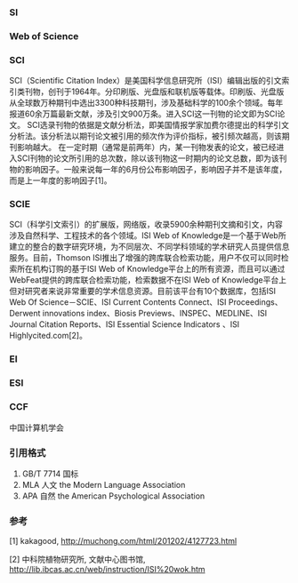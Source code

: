 ### SI

### Web of Science

### SCI

SCI（Scientific Citation Index）是美国科学信息研究所（ISI）编辑出版的引文索引类刊物，创刊于1964年。分印刷版、光盘版和联机版等载体。印刷版、光盘版从全球数万种期刊中选出3300种科技期刊，涉及基础科学的100余个领域。每年报道60余万篇最新文献，涉及引文900万条。进入SCI这一刊物的论文即为SCI论文。
SCI选录刊物的依据是文献分析法，即美国情报学家加费尔德提出的科学引文分析法。该分析法以期刊论文被引用的频次作为评价指标，被引频次越高，则该期刊影响越大。
在一定时期（通常是前两年）内，某一刊物发表的论文，被已经进入SCI刊物的论文所引用的总次数，除以该刊物这一时期内的论文总数，即为该刊物的影响因子。一般来说每一年的6月份公布影响因子，影响因子并不是该年度，而是上一年度的影响因子[1]。

### SCIE

SCI（科学引文索引）的扩展版，网络版，收录5900余种期刊文摘和引文，内容涉及自然科学、工程技术的各个领域。ISI Web of Knowledge是一个基于Web所建立的整合的数字研究环境，为不同层次、不同学科领域的学术研究人员提供信息服务。目前，Thomson ISI推出了增强的跨库联合检索功能，用户不仅可以同时检索所在机构订购的基于ISI Web of Knowledge平台上的所有资源，而且可以通过WebFeat提供的跨库联合检索功能，检索数据不在ISI Web of Knowledge平台上但对研究者来说非常重要的学术信息资源。目前该平台有10个数据库，包括ISI Web Of Science－SCIE、ISI Current Contents Connect、ISI Proceedings、Derwent innovations index、Biosis Previews、INSPEC、MEDLINE、ISI Journal Citation Reports、ISI Essential Science Indicators 、ISI Highlycited.com[2]。

### EI

### ESI

### CCF

中国计算机学会

### 引用格式

1. GB/T 7714     国标
2. MLA                人文  the Modern Language Association
3. APA                 自然  the American Psychological Association

### 参考

[1] kakagood, http://muchong.com/html/201202/4127723.html

[2] 中科院植物研究所, 文献中心图书馆, http://lib.ibcas.ac.cn/web/instruction/ISI%20wok.htm

